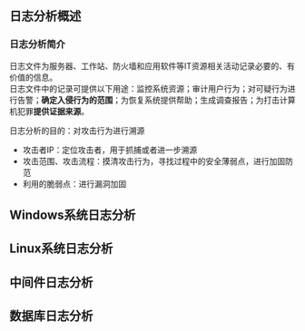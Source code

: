 ## 日志分析概述
### 日志分析简介
日志文件为服务器、工作站、防火墙和应用软件等IT资源相关活动记录必要的、有价值的信息。  
日志文件中的记录可提供以下用途：监控系统资源；审计用户行为；对可疑行为进行告警；**确定入侵行为的范围**；为恢复系统提供帮助；生成调查报告；为打击计算机犯罪**提供证据来源**。  

日志分析的目的：对攻击行为进行溯源
+ 攻击者IP：定位攻击者，用于抓捕或者进一步溯源
+ 攻击范围、攻击流程：摸清攻击行为，寻找过程中的安全薄弱点，进行加固防范
+ 利用的脆弱点：进行漏洞加固

## Windows系统日志分析

## Linux系统日志分析

## 中间件日志分析

## 数据库日志分析
